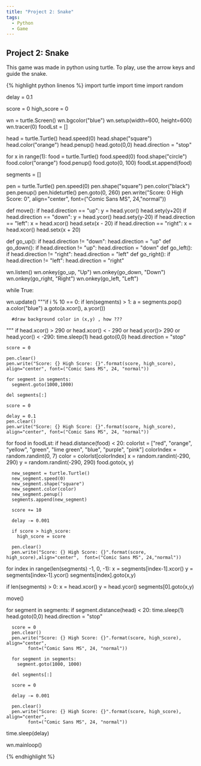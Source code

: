 ```yaml
---
title: "Project 2: Snake"
tags:
  - Python
  - Game
---
```


## Project 2: Snake





This game was made in python using turtle. To play, use the arrow keys and guide the snake.

{% highlight python linenos %}
import turtle
import time
import random

delay = 0.1

score = 0
high_score = 0

wn = turtle.Screen()
wn.bgcolor("blue")
wn.setup(width=600, height=600)
wn.tracer(0)
foodLst = []

head = turtle.Turtle()
head.speed(0)
head.shape("square")
head.color("orange")
head.penup()
head.goto(0,0)
head.direction = "stop"

for x in range(1):
  food = turtle.Turtle()
  food.speed(0)
  food.shape("circle")
  food.color("orange")
  food.penup()
  food.goto(0, 100)
  foodLst.append(food)

segments = []

pen = turtle.Turtle()
pen.speed(0)
pen.shape("square")
pen.color("black")
pen.penup()
pen.hideturtle()
pen.goto(0, 260)
pen.write("Score: 0 High Score: 0", align="center", font=("Comic Sans MS", 24,"normal"))

def move():
  if head.direction == "up":
    y = head.ycor()
    head.sety(y+20)
  if head.direction == "down":
    y = head.ycor()
    head.sety(y-20)
  if head.direction == "left":
    x = head.xcor()
    head.setx(x - 20)
  if head.direction == "right":
    x = head.xcor()
    head.setx(x + 20)

def go_up():
  if head.direction != "down":
    head.direction = "up"
def go_down():
  if head.direction != "up":
    head.direction = "down"
def go_left():
  if head.direction != "right":
    head.direction = "left"
def go_right():
  if head.direction != "left":
    head.direction = "right"


wn.listen()
wn.onkey(go_up, "Up")
wn.onkey(go_down, "Down")
wn.onkey(go_right, "Right")
wn.onkey(go_left, "Left")

while True:

  wn.update()
  """if i % 10 == 0:
    if len(segments) > 1:
      a = segments.pop()
      a.color("blue")
      a.goto(a.xcor(), a.ycor())

      #draw background color in (x,y) , how ???
"""
  if head.xcor() > 290 or head.xcor() < - 290 or head.ycor()> 290 or head.ycor() < -290:
    time.sleep(1)
    head.goto(0,0)
    head.direction = "stop"

    score = 0

    pen.clear()
    pen.write("Score: {} High Score: {}".format(score, high_score), align="center", font=("Comic Sans MS", 24, "normal"))

    for segment in segments:
      segment.goto(1000,1000)

    del segments[:]

    score = 0

    delay = 0.1
    pen.clear()
    pen.write("Score: {} High Score: {}".format(score, high_score), align="center", font=("Comic Sans MS", 24, "normal"))

  for food in foodLst:
    if head.distance(food) < 20:
      colorlst = ["red", "orange", "yellow", "green", "lime green", "blue", "purple", "pink"]
      colorIndex = random.randint(0, 7)
      color = colorlst[colorIndex]
      x = random.randint(-290, 290)
      y = random.randint(-290, 290)
      food.goto(x, y)



      new_segment = turtle.Turtle()
      new_segment.speed(0)
      new_segment.shape("square")
      new_segment.color(color)
      new_segment.penup()
      segments.append(new_segment)

      score += 10

      delay -= 0.001

      if score > high_score:
        high_score = score

      pen.clear()
      pen.write("Score: {} High Score: {}".format(score, high_score),align="center",  font=("Comic Sans MS", 24,"normal"))
  for index in range(len(segments) -1, 0, -1):
    x = segments[index-1].xcor()
    y = segments[index-1].ycor()
    segments[index].goto(x,y)

  if len(segments) > 0:
    x = head.xcor()
    y = head.ycor()
    segments[0].goto(x,y)

  move()

  for segment in segments:
    if segment.distance(head) < 20:
      time.sleep(1)
      head.goto(0,0)
      head.direction = "stop"

      score = 0
      pen.clear()
      pen.write("Score: {} High Score: {}".format(score, high_score), align="center",
            font=("Comic Sans MS", 24, "normal"))

      for segment in segments:
        segment.goto(1000, 1000)

      del segments[:]

      score = 0

      delay -= 0.001

      pen.clear()
      pen.write("Score: {} High Score: {}".format(score, high_score), align="center",
            font=("Comic Sans MS", 24, "normal"))

  time.sleep(delay)


wn.mainloop()


{% endhighlight %}

